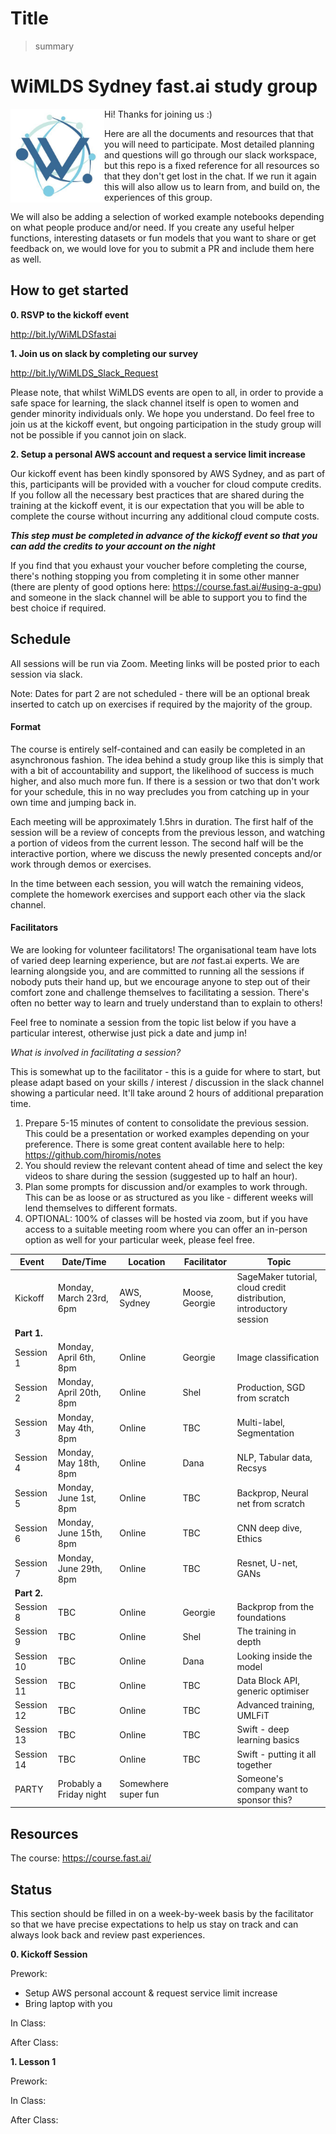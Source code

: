 
<!--

#################################################
### THIS FILE WAS AUTOGENERATED! DO NOT EDIT! ###
#################################################
# file to edit: index.ipynb
# command to build the docs after a change: nbdev_build_docs

-->

# Title

> summary


# WiMLDS Sydney fast.ai study group

<img src="title_image.JPG" alt="WiMLDS-Logo" align="left" style="width: 150px;">

Hi! Thanks for joining us :) 

Here are all the documents and resources that that you will need to participate.  Most detailed planning and questions will go through our slack workspace, but this repo is a fixed reference for all resources so that they don't get lost in the chat. If we run it again this will also allow us to learn from, and build on, the experiences of this group.

We will also be adding a selection of worked example notebooks depending on what people produce and/or need.  If you create any useful helper functions, interesting datasets or fun models that you want to share or get feedback on, we would love for you to submit a PR and include them here as well.


## How to get started

<b>0. RSVP to the kickoff event</b>

http://bit.ly/WiMLDSfastai

<b>1. Join us on slack by completing our survey</b>

http://bit.ly/WiMLDS_Slack_Request

Please note, that whilst WiMLDS events are open to all, in order to provide a safe space for learning, the slack channel itself is open to women and gender minority individuals only. We hope you understand. Do feel free to join us at the kickoff event, but ongoing participation in the study group will not be possible if you cannot join on slack. 

<b>2. Setup a personal AWS account and request a service limit increase</b>

Our kickoff event has been kindly sponsored by AWS Sydney, and as part of this, participants will be provided with a voucher for cloud compute credits. If you follow all the necessary best practices that are shared during the training at the kickoff event, it is our expectation that you will be able to complete the course without incurring any additional cloud compute costs.  

***This step must be completed in advance of the kickoff event so that you can add the credits to your account on the night***

If you find that you exhaust your voucher before completing the course, there's nothing stopping you from completing it in some other manner (there are plenty of good options here: https://course.fast.ai/#using-a-gpu) and someone in the slack channel will be able to support you to find the best choice if required.

## Schedule

All sessions will be run via Zoom.  Meeting links will be posted prior to each session via slack.  

Note: Dates for part 2 are not scheduled - there will be an optional break inserted to catch up on exercises if required by the majority of the group.

#### Format

The course is entirely self-contained and can easily be completed in an asynchronous fashion. The idea behind a study group like this is simply that with a bit of accountability and support, the likelihood of success is much higher, and also much more fun. If there is a session or two that don't work for your schedule, this in no way precludes you from catching up in your own time and jumping back in. 

Each meeting will be approximately 1.5hrs in duration. The first half of the session will be a review of concepts from the previous lesson, and watching a portion of videos from the current lesson. The second half will be the interactive portion, where we discuss the newly presented concepts and/or work through demos or exercises.

In the time between each session, you will watch the remaining videos, complete the homework exercises and support each other via the slack channel.

#### Facilitators

We are looking for volunteer facilitators! The organisational team have lots of varied deep learning experience, but are *not* fast.ai experts. We are learning alongside you, and are committed to running all the sessions if nobody puts their hand up, but we encourage anyone to step out of their comfort zone and challenge themselves to facilitating a session. There's often no better way to learn and truely understand than to explain to others!

Feel free to nominate a session from the topic list below if you have a particular interest, otherwise just pick a date and jump in!

<em>What is involved in facilitating a session?</em>

This is somewhat up to the facilitator - this is a guide for where to start, but please adapt based on your skills / interest / discussion in the slack channel showing a particular need. It'll take around 2 hours of additional preparation time.

1. Prepare 5-15 minutes of content to consolidate the previous session. This could be a presentation or worked examples depending on your preference. There is some great content available here to help: https://github.com/hiromis/notes
2. You should review the relevant content ahead of time and select the key videos to share during the session (suggested up to half an hour). 
3. Plan some prompts for discussion and/or examples to work through. This can be as loose or as structured as you like - different weeks will lend themselves to different formats.
4. OPTIONAL: 100% of classes will be hosted via zoom, but if you have access to a suitable meeting room where you can offer an in-person option as well for your particular week, please feel free. 

| Event      | Date/Time          | Location            | Facilitator    | Topic                             |
|------------|-----------------------------|---------------------|-----------------------------------------|--------|
| Kickoff    | Monday, March 23rd, 6pm     | AWS, Sydney| Moose, Georgie    | SageMaker tutorial, cloud credit distribution, introductory session|
| <b>Part 1.</b>  |               |                     |             |                                    |
| Session 1  | Monday, April 6th, 8pm      | Online              | Georgie | Image classification  |
| Session 2  | Monday, April 20th, 8pm     | Online              | Shel    | Production, SGD from scratch  |
| Session 3  | Monday, May 4th, 8pm        | Online              | TBC     | Multi-label, Segmentation   |
| Session 4  | Monday, May 18th, 8pm       | Online              | Dana    | NLP, Tabular data, Recsys                                     |
| Session 5  | Monday, June 1st, 8pm       | Online              | TBC     | Backprop, Neural net from scratch  |
| Session 6  | Monday, June 15th, 8pm      | Online              | TBC     | CNN deep dive, Ethics  |
| Session 7  | Monday, June 29th, 8pm      | Online              | TBC     | Resnet, U-net, GANs  |
| <b>Part 2.</b>    |  |
| Session 8  | TBC       | Online              | Georgie | Backprop from the foundations |
| Session 9  | TBC      | Online              | Shel    | The training in depth | 
| Session 10 | TBC     | Online              | Dana    | Looking inside the model | 
| Session 11 | TBC    | Online              | TBC     | Data Block API, generic optimiser |
| Session 12 | TBC    | Online              | TBC     | Advanced training, UMLFiT |
| Session 13 | TBC | Online              | TBC     | Swift - deep learning basics |
| Session 14 | TBC| Online              | TBC     | Swift - putting it all together | 
| PARTY      | Probably a Friday night     | Somewhere super fun | |Someone's company want to sponsor this? |

## Resources

The course: https://course.fast.ai/

## Status

This section should be filled in on a week-by-week basis by the facilitator so that we have precise expectations to help us stay on track and can always look back and review past experiences.

<b>0. Kickoff Session</b>

Prework:
* Setup AWS personal account & request service limit increase
* Bring laptop with you

In Class:

After Class:

<b>1. Lesson 1</b>

Prework:

In Class:

After Class:


